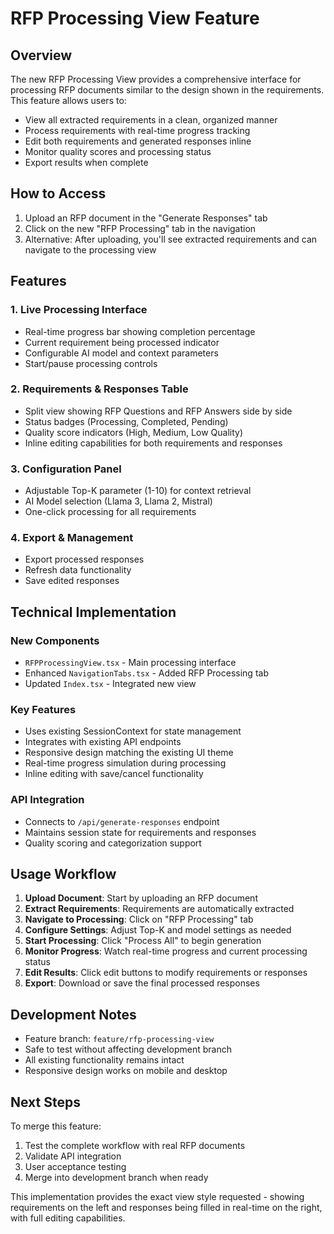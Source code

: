 # RFP Processing View Feature

## Overview
The new RFP Processing View provides a comprehensive interface for processing RFP documents similar to the design shown in the requirements. This feature allows users to:

- View all extracted requirements in a clean, organized manner
- Process requirements with real-time progress tracking
- Edit both requirements and generated responses inline
- Monitor quality scores and processing status
- Export results when complete

## How to Access

1. Upload an RFP document in the "Generate Responses" tab
2. Click on the new "RFP Processing" tab in the navigation
3. Alternative: After uploading, you'll see extracted requirements and can navigate to the processing view

## Features

### 1. Live Processing Interface
- Real-time progress bar showing completion percentage
- Current requirement being processed indicator
- Configurable AI model and context parameters
- Start/pause processing controls

### 2. Requirements & Responses Table
- Split view showing RFP Questions and RFP Answers side by side
- Status badges (Processing, Completed, Pending)
- Quality score indicators (High, Medium, Low Quality)
- Inline editing capabilities for both requirements and responses

### 3. Configuration Panel
- Adjustable Top-K parameter (1-10) for context retrieval
- AI Model selection (Llama 3, Llama 2, Mistral)
- One-click processing for all requirements

### 4. Export & Management
- Export processed responses
- Refresh data functionality
- Save edited responses

## Technical Implementation

### New Components
- `RFPProcessingView.tsx` - Main processing interface
- Enhanced `NavigationTabs.tsx` - Added RFP Processing tab
- Updated `Index.tsx` - Integrated new view

### Key Features
- Uses existing SessionContext for state management
- Integrates with existing API endpoints
- Responsive design matching the existing UI theme
- Real-time progress simulation during processing
- Inline editing with save/cancel functionality

### API Integration
- Connects to `/api/generate-responses` endpoint
- Maintains session state for requirements and responses
- Quality scoring and categorization support

## Usage Workflow

1. **Upload Document**: Start by uploading an RFP document
2. **Extract Requirements**: Requirements are automatically extracted
3. **Navigate to Processing**: Click on "RFP Processing" tab
4. **Configure Settings**: Adjust Top-K and model settings as needed
5. **Start Processing**: Click "Process All" to begin generation
6. **Monitor Progress**: Watch real-time progress and current processing status
7. **Edit Results**: Click edit buttons to modify requirements or responses
8. **Export**: Download or save the final processed responses

## Development Notes

- Feature branch: `feature/rfp-processing-view`
- Safe to test without affecting development branch
- All existing functionality remains intact
- Responsive design works on mobile and desktop

## Next Steps

To merge this feature:
1. Test the complete workflow with real RFP documents
2. Validate API integration
3. User acceptance testing
4. Merge into development branch when ready

This implementation provides the exact view style requested - showing requirements on the left and responses being filled in real-time on the right, with full editing capabilities.